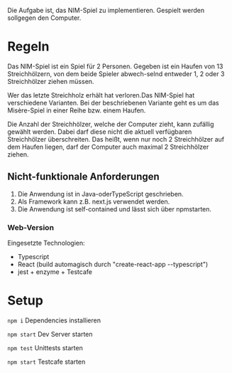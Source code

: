 Die Aufgabe ist, das NIM-Spiel zu implementieren. Gespielt werden sollgegen den Computer.

# Regeln

Das NIM-Spiel  ist  ein Spiel für 2  Personen. Gegeben  ist ein Haufen von 13 Streichhölzern, von dem beide  Spieler abwech-selnd entweder 1, 2 oder 3 Streichhölzer ziehen müssen. 

Wer das letzte Streichholz erhält hat verloren.Das NIM-Spiel hat verschiedene Varianten. Bei der beschriebenen Variante geht es um das Misère-Spiel in einer Reihe bzw. einem Haufen.

Die  Anzahl  der  Streichhölzer,  welche der  Computer  zieht,  kann  zufällig  gewählt  werden.  Dabei  darf  diese  nicht  die  aktuell verfügbaren Streichhölzer überschreiten. Das heißt, wenn nur noch 2 Streichhölzer auf dem Haufen liegen, darf der Computer auch maximal 2 Streichhölzer ziehen.

## Nicht-funktionale Anforderungen

1. Die Anwendung ist in Java-oderTypeScript geschrieben.
2. Als Framework kann z.B. next.js verwendet werden.
3. Die Anwendung ist self-contained und lässt sich über npmstarten.


### Web-Version

Eingesetzte Technologien:
* Typescript
* React (build automagisch durch "create-react-app --typescript")
* jest + enzyme + Testcafe


# Setup


`npm i` Dependencies installieren

`npm start` Dev Server starten 

`npm test` Unittests starten

`npm start` Testcafe starten 
